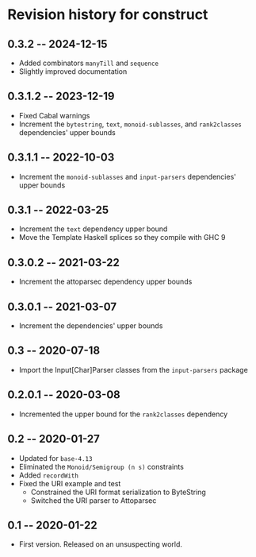 # Revision history for construct

## 0.3.2 -- 2024-12-15

* Added combinators `manyTill` and `sequence`
* Slightly improved documentation

## 0.3.1.2 -- 2023-12-19

* Fixed Cabal warnings
* Increment the `bytestring`, `text`, `monoid-sublasses`, and `rank2classes` dependencies' upper bounds

## 0.3.1.1 -- 2022-10-03

* Increment the `monoid-sublasses` and `input-parsers` dependencies' upper bounds

## 0.3.1 -- 2022-03-25

* Increment the `text` dependency upper bound
* Move the Template Haskell splices so they compile with GHC 9

## 0.3.0.2 -- 2021-03-22

* Increment the attoparsec dependency upper bounds

## 0.3.0.1 -- 2021-03-07

* Increment the dependencies' upper bounds

## 0.3 -- 2020-07-18

* Import the Input[Char]Parser classes from the `input-parsers` package

## 0.2.0.1 -- 2020-03-08

* Incremented the upper bound for the `rank2classes` dependency

## 0.2 -- 2020-01-27

* Updated for `base-4.13`
* Eliminated the `Monoid/Semigroup (n s)` constraints
* Added `recordWith`
* Fixed the URI example and test
  * Constrained the URI format serialization to ByteString
  * Switched the URI parser to Attoparsec

## 0.1 -- 2020-01-22

* First version. Released on an unsuspecting world.
